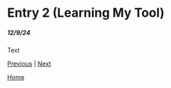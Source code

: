 # Entry 2 (Learning My Tool)
##### 12/9/24

Text

[Previous](entry01.md) | [Next](entry03.md)

[Home](../README.md)
